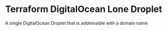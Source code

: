 # Terraform DigitalOcean Lone Droplet

A single DigitalOcean Droplet that is addressible with a domain name
